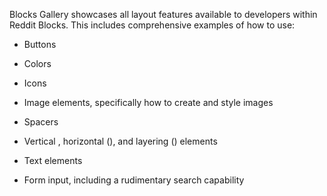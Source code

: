 Blocks Gallery showcases all layout features available to developers within Reddit Blocks. This includes comprehensive examples of how to use:

* Buttons

* Colors

* Icons

* Image elements, specifically how to create and style images

* Spacers

* Vertical <vstack>, horizontal (<hstack>), and layering (<zstack>) elements

* Text elements

* Form input, including a rudimentary search capability
